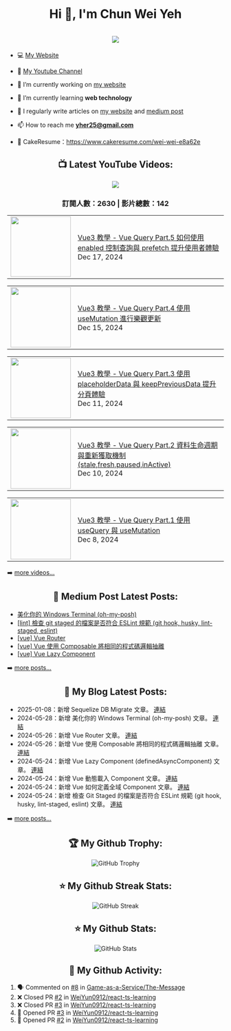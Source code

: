 <h1 align="center">Hi 👋, I'm Chun Wei Yeh<br><br> <img src="https://komarev.com/ghpvc/?username=weiyun0912&style=for-the-badge"></h1>

- 💻 [My Website](https://wei-docusaurus-vercel.vercel.app)

- 🎥 [My Youtube Channel](https://www.youtube.com/channel/UCy1Q33r6POsxGTtZcOF--Fw)

- 🔭 I’m currently working on [my website](https://wei-docusaurus-vercel.vercel.app)

- 🌱 I’m currently learning **web technology**

- 📝 I regularly write articles on [my website](https://wei-docusaurus-vercel.vercel.app/docs/intro) and [medium post](https://medium.com/@weiyun0912)

- 📫 How to reach me **yher25@gmail.com**

- 📓 CakeResume：https://www.cakeresume.com/wei-wei-e8a62e

<h2 align="center">📺 Latest YouTube Videos:</h2>

<div align="center">

[<img src="https://img.shields.io/badge/-Subscribe-red?style=for-the-badge&logo=youtube&logoColor=white"/>](https://www.youtube.com/channel/UCy1Q33r6POsxGTtZcOF--Fw?sub_confirmation=1)

</div>

<!-- UPDATE_YOUTUBE:START -->
<div align="center"><h3>訂閱人數：2630 | 影片總數：142</h3></div>
<!-- UPDATE_YOUTUBE:END -->
<!-- YOUTUBE:START --><table><tr><td><a href="https://www.youtube.com/watch?v=8TpZAL-E6gs"><img width="140px" src="https://i.ytimg.com/vi/8TpZAL-E6gs/mqdefault.jpg"></a></td>
<td><a href="https://www.youtube.com/watch?v=8TpZAL-E6gs">Vue3 教學 - Vue Query Part.5 如何使用 enabled 控制查詢與 prefetch 提升使用者體驗</a><br/>Dec 17, 2024</td></tr></table>
<table><tr><td><a href="https://www.youtube.com/watch?v=I-qGvLln-pg"><img width="140px" src="https://i.ytimg.com/vi/I-qGvLln-pg/mqdefault.jpg"></a></td>
<td><a href="https://www.youtube.com/watch?v=I-qGvLln-pg">Vue3 教學 - Vue Query Part.4 使用 useMutation 進行樂觀更新</a><br/>Dec 15, 2024</td></tr></table>
<table><tr><td><a href="https://www.youtube.com/watch?v=skJWxXDljS0"><img width="140px" src="https://i.ytimg.com/vi/skJWxXDljS0/mqdefault.jpg"></a></td>
<td><a href="https://www.youtube.com/watch?v=skJWxXDljS0">Vue3 教學 - Vue Query Part.3 使用 placeholderData 與 keepPreviousData 提升分頁體驗</a><br/>Dec 11, 2024</td></tr></table>
<table><tr><td><a href="https://www.youtube.com/watch?v=pxHSArLEvgs"><img width="140px" src="https://i.ytimg.com/vi/pxHSArLEvgs/mqdefault.jpg"></a></td>
<td><a href="https://www.youtube.com/watch?v=pxHSArLEvgs">Vue3 教學 - Vue Query Part.2 資料生命週期與重新獲取機制 &lpar;stale,fresh,paused,inActive&rpar;</a><br/>Dec 10, 2024</td></tr></table>
<table><tr><td><a href="https://www.youtube.com/watch?v=7MDI54nlEbc"><img width="140px" src="https://i.ytimg.com/vi/7MDI54nlEbc/mqdefault.jpg"></a></td>
<td><a href="https://www.youtube.com/watch?v=7MDI54nlEbc">Vue3 教學 - Vue Query Part.1 使用 useQuery 與 useMutation</a><br/>Dec 8, 2024</td></tr></table>
<!-- YOUTUBE:END -->

➡️ [more videos...](https://youtube.com/123123960)

<h2 align="center">📕 Medium Post Latest Posts:</h2>

<!-- BLOG-POST-LIST:START -->
- [美化你的 Windows Terminal &lpar;oh-my-posh&rpar;](https://medium.com/@weiyun0912/%E7%BE%8E%E5%8C%96%E4%BD%A0%E7%9A%84-windows-terminal-oh-my-posh-7f150d1497dc?source=rss-d8aa3754f97a------2)
- [[lint] 檢查 git staged 的檔案是否符合 ESLint 規範 &lpar;git hook, husky, lint-staged, eslint&rpar;](https://medium.com/@weiyun0912/lint-%E6%AA%A2%E6%9F%A5-git-staged-%E7%9A%84%E6%AA%94%E6%A1%88%E6%98%AF%E5%90%A6%E7%AC%A6%E5%90%88-eslint-%E8%A6%8F%E7%AF%84-git-hook-husky-lint-staged-eslint-266d59e4b2b3?source=rss-d8aa3754f97a------2)
- [[vue] Vue Router](https://medium.com/@weiyun0912/vue-vue-router-ced5cf217f67?source=rss-d8aa3754f97a------2)
- [[vue] Vue 使用 Composable 將相同的程式碼邏輯抽離](https://medium.com/@weiyun0912/vue-vue-%E4%BD%BF%E7%94%A8-composable-%E5%B0%87%E7%9B%B8%E5%90%8C%E7%9A%84%E7%A8%8B%E5%BC%8F%E7%A2%BC%E9%82%8F%E8%BC%AF%E6%8A%BD%E9%9B%A2-d94ca3c550e6?source=rss-d8aa3754f97a------2)
- [[vue] Vue Lazy Component](https://medium.com/@weiyun0912/vue-vue-lazy-component-80d454adfbb9?source=rss-d8aa3754f97a------2)
<!-- BLOG-POST-LIST:END -->

➡️ [more posts...](https://medium.com/@weiyun0912)

<h2 align="center">📕 My Blog Latest Posts:</h2>

<!-- UPDATE_WEISITE:START -->
- 2025-01-08：新增 Sequelize DB Migrate 文章。 [連結](https://wei-docusaurus-vercel.vercel.app/docs/Sequelize/Sequelize-DB-Migrate)
- 2024-05-28：新增 美化你的 Windows Terminal (oh-my-posh) 文章。 [連結](https://wei-docusaurus-vercel.vercel.app/docs/Others/Windows-Terminal-Better)
- 2024-05-26：新增 Vue Router 文章。 [連結](https://wei-docusaurus-vercel.vercel.app/docs/Vue/Vue-Router)
- 2024-05-26：新增 Vue 使用 Composable 將相同的程式碼邏輯抽離 文章。 [連結](https://wei-docusaurus-vercel.vercel.app/docs/Vue/Vue-Composable)
- 2024-05-24：新增 Vue Lazy Component (definedAsyncComponent) 文章。 [連結](https://wei-docusaurus-vercel.vercel.app/docs/Vue/Vue-Lazy-Component)
- 2024-05-24：新增 Vue 動態載入 Component 文章。 [連結](https://wei-docusaurus-vercel.vercel.app/docs/Vue/Vue-Dynamic-Render-Component)
- 2024-05-24：新增 Vue 如何定義全域 Component 文章。 [連結](https://wei-docusaurus-vercel.vercel.app/docs/Vue/Vue-Global-Component)
- 2024-05-24：新增 檢查 Git Staged 的檔案是否符合 ESLint 規範 (git hook, husky, lint-staged, eslint) 文章。 [連結](https://wei-docusaurus-vercel.vercel.app/docs/Others/Husky-Lint-Staged)
<!-- UPDATE_WEISITE:END -->


➡️ [more posts...](https://wei-docusaurus-vercel.vercel.app/docs/intro)

<h2 align="center">🏆 My Github Trophy:</h2>
<p align="center">
  <img alt="GitHub Trophy" src="https://github-profile-trophy.vercel.app/?username=weiyun0912&theme=darkhub&title=MultiLanguage,Commits,Repositories,Stars,Followers,PullRequest&row=2&column=3&margin-w=10&margin-h=10" />
</p>

<h2 align="center">⭐️ My Github Streak Stats:</h2>
<p align="center">
  <img alt="GitHub Streak" src="https://github-readme-streak-stats.herokuapp.com/?user=WeiYun0912&theme=dark" />
</p>

<h2 align="center">⭐️ My Github Stats:</h2>
<p align="center">
<img  alt="GitHub Stats" src="https://github-readme-stats.vercel.app/api?username=weiyun0912&show_icons=true&theme=dracula&hide=issues&hide_border=true" />
</p>


<h2 align="center">👣 My Github Activity:</h2>

<!--START_SECTION:activity-->
1. 🗣 Commented on [#8](https://github.com/Game-as-a-Service/The-Message/pull/8#issuecomment-1730780345) in [Game-as-a-Service/The-Message](https://github.com/Game-as-a-Service/The-Message)
2. ❌ Closed PR [#2](https://github.com/WeiYun0912/react-ts-learning/pull/2) in [WeiYun0912/react-ts-learning](https://github.com/WeiYun0912/react-ts-learning)
3. ❌ Closed PR [#3](https://github.com/WeiYun0912/react-ts-learning/pull/3) in [WeiYun0912/react-ts-learning](https://github.com/WeiYun0912/react-ts-learning)
4. 💪 Opened PR [#3](https://github.com/WeiYun0912/react-ts-learning/pull/3) in [WeiYun0912/react-ts-learning](https://github.com/WeiYun0912/react-ts-learning)
5. 💪 Opened PR [#2](https://github.com/WeiYun0912/react-ts-learning/pull/2) in [WeiYun0912/react-ts-learning](https://github.com/WeiYun0912/react-ts-learning)
<!--END_SECTION:activity-->

